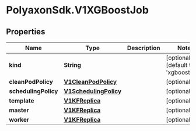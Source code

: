 # PolyaxonSdk.V1XGBoostJob

## Properties

Name | Type | Description | Notes
------------ | ------------- | ------------- | -------------
**kind** | **String** |  | [optional] [default to &#39;xgboost_job&#39;]
**cleanPodPolicy** | [**V1CleanPodPolicy**](V1CleanPodPolicy.md) |  | [optional] 
**schedulingPolicy** | [**V1SchedulingPolicy**](V1SchedulingPolicy.md) |  | [optional] 
**template** | [**V1KFReplica**](V1KFReplica.md) |  | [optional] 
**master** | [**V1KFReplica**](V1KFReplica.md) |  | [optional] 
**worker** | [**V1KFReplica**](V1KFReplica.md) |  | [optional] 


